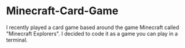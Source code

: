 # Minecraft-Card-Game
I recently played a card game based around the game Minecraft called "Minecraft Explorers". I decided to code it as a game you can play in a terminal.
